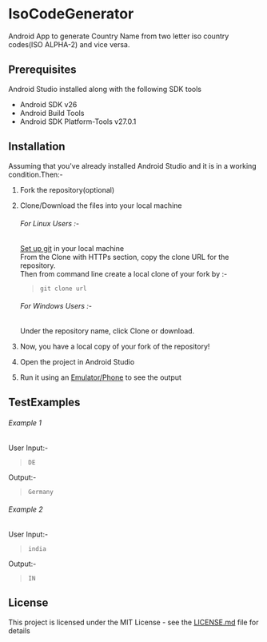 # IsoCodeGenerator
Android App to generate Country Name from two letter iso country codes(ISO ALPHA-2) and vice versa.

## Prerequisites  
Android Studio installed along with the following SDK tools
- Android SDK v26
- Android Build Tools
- Android SDK Platform-Tools v27.0.1  


## Installation
Assuming that you've already installed Android Studio and it is in a working condition.Then:-    
1) Fork the repository(optional)

2) Clone/Download the files into your local machine  
   ###### For Linux Users :-  
   [Set up git](https://help.github.com/articles/set-up-git/) in your local machine  
   From the Clone with HTTPs section, copy the clone URL for the repository.  
   Then from command line create a local clone of your fork by :-  
   > `git clone url`  
   ###### For Windows Users :-  
   Under the repository name, click Clone or download.
   
3) Now, you have a local copy of your fork of the repository!
4) Open the project in Android Studio
5) Run it using an [Emulator/Phone](https://developer.android.com/training/basics/firstapp/running-app.html) to see the output  

## TestExamples  
  ###### Example 1  
  User Input:-  
  > `DE`  
  
  Output:-  
  > `Germany`  
  
  ###### Example 2  
  User Input:-  
  > `india`  
  
  Output:-  
  > `IN`  

  
## License  
This project is licensed under the MIT License - see the [LICENSE.md](https://github.com/yedhink/IsoCodeGenerator/blob/master/LICENSE) file for details

